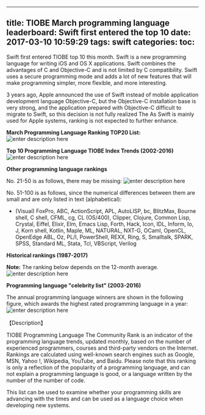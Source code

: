 
---
title: TIOBE March programming language leaderboard: Swift first entered the top 10
date: 2017-03-10 10:59:29
tags: swift
categories: 
toc:
---

Swift first entered TIOBE top 10 this month. Swift is a new programming language for writing iOS and OS X applications. Swift combines the advantages of C and Objective-C and is not limited by C compatibility. Swift uses a secure programming mode and adds a lot of new features that will make programming simpler, more flexible, and more interesting.

3 years ago, Apple announced the use of Swift instead of mobile application development language Objective-C, but the Objective-C installation base is very strong, and the application prepared with Objective-C difficult to migrate to Swift, so this decision is not fully realized The As Swift is mainly used for Apple systems, ranking is not expected to further enhance.

**March Programming Language Ranking TOP20 List:**
![enter description here][1]


  **Top 10 Programming Language TIOBE Index Trends (2002-2016)**
 ![enter description here][2]


 **Other programming language rankings**

No. 21-50 is as follows, there may be missing:
![enter description here][3]

  No. 51-100 is as follows, since the numerical differences between them are small and are only listed in text (alphabetical):

- (Visual) FoxPro, ABC, ActionScript, APL, AutoLISP, bc, BlitzMax, Bourne shell, C shell, CFML, cg, CL (OS/400), Clipper, Clojure, Common Lisp, Crystal, Eiffel, Elixir, Elm, Emacs Lisp, Forth, Hack, Icon, IDL, Inform, Io, J, Korn shell, Kotlin, Maple, ML, NATURAL, NXT-G, OCaml, OpenCL, OpenEdge ABL, Oz, PL/I, PowerShell, REXX, Ring, S, Smalltalk, SPARK, SPSS, Standard ML, Stata, Tcl, VBScript, Verilog

**Historical rankings (1987-2017)**

**Note:** The ranking below depends on the 12-month average.
![enter description here][4]

**Programming language "celebrity list" (2003-2016)**

The annual programming language winners are shown in the following figure, which awards the highest rated programming language in a year:
![enter description here][5]

【Description】

TIOBE Programming Language The Community Rank is an indicator of the programming language trends, updated monthly, based on the number of experienced programmers, courses and third-party vendors on the Internet. Rankings are calculated using well-known search engines such as Google, MSN, Yahoo !, Wikipedia, YouTube, and Baidu. Please note that this ranking is only a reflection of the popularity of a programming language, and can not explain a programming language is good, or a language written by the number of the number of code.

This list can be used to examine whether your programming skills are advancing with the times and can be used as a language choice when developing new systems.
  


  [1]: https://static.oschina.net/uploads/space/2017/0309/102243_DHTb_2903254.png
  [2]: https://static.oschina.net/uploads/space/2017/0309/102322_vg0G_2903254.png
  [3]: https://static.oschina.net/uploads/space/2017/0309/102405_5eXJ_2903254.png
  [4]: https://static.oschina.net/uploads/space/2017/0309/102527_YuFP_2903254.png
  [5]: https://static.oschina.net/uploads/space/2017/0309/102600_QOIi_2903254.png
